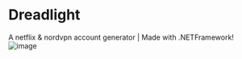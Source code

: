 # Dreadlight
A netflix &amp; nordvpn account generator | Made with .NETFramework!
![image](https://user-images.githubusercontent.com/95067718/159101360-4c5efa69-0be7-4c5c-98f6-7c2b3f7c57ea.png)
